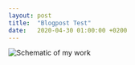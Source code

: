 ```yaml
---
layout: post
title:  "Blogpost Test"
date:   2020-04-30 01:00:00 +0200
---
```


![Schematic of my work](_data/gifs/starfox_64.gif "Look at this cat!")